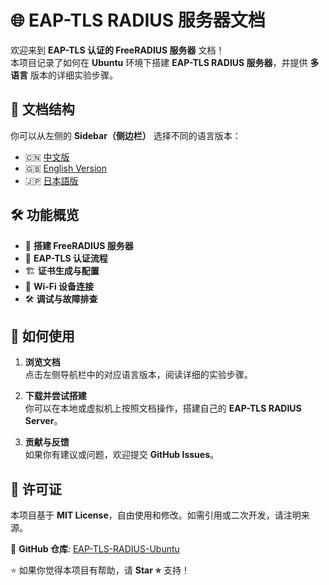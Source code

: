 # 🌐 EAP-TLS RADIUS 服务器文档

欢迎来到 **EAP-TLS 认证的 FreeRADIUS 服务器** 文档！  
本项目记录了如何在 **Ubuntu** 环境下搭建 **EAP-TLS RADIUS 服务器**，并提供 **多语言** 版本的详细实验步骤。

## 📖 文档结构
你可以从左侧的 **Sidebar（侧边栏）** 选择不同的语言版本：
- 🇨🇳 [中文版](EAP-TLS-RADIUS-Ubuntu-Full.md)
- 🇬🇧 [English Version](EAP-TLS-RADIUS-Ubuntu-Full-en.md)
- 🇯🇵 [日本語版](EAP-TLS-RADIUS-Ubuntu-Full-ja.md)

## 🛠 功能概览
- 📡 **搭建 FreeRADIUS 服务器**
- 🔐 **EAP-TLS 认证流程**
- 🏗 **证书生成与配置**
- 📶 **Wi-Fi 设备连接**
- 🛠 **调试与故障排查**

## 🚀 如何使用
1. **浏览文档**  
   点击左侧导航栏中的对应语言版本，阅读详细的实验步骤。

2. **下载并尝试搭建**  
   你可以在本地或虚拟机上按照文档操作，搭建自己的 **EAP-TLS RADIUS Server**。

3. **贡献与反馈**  
   如果你有建议或问题，欢迎提交 **GitHub Issues**。

## 📜 许可证
本项目基于 **MIT License**，自由使用和修改。如需引用或二次开发，请注明来源。

📌 **GitHub 仓库**: [EAP-TLS-RADIUS-Ubuntu](https://github.com/yangxir/EAP-TLS-RADIUS-Docs)

⭐ 如果你觉得本项目有帮助，请 **Star ⭐** 支持！

